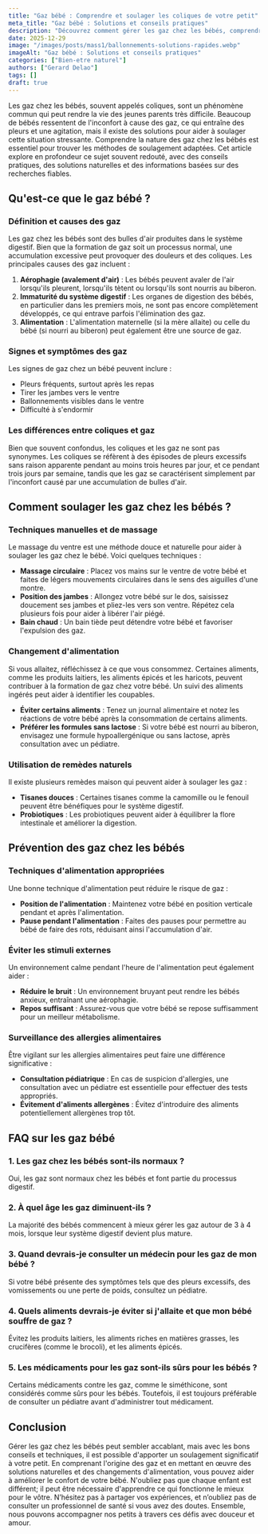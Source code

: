 ```yaml
---
title: "Gaz bébé : Comprendre et soulager les coliques de votre petit"
meta_title: "Gaz bébé : Solutions et conseils pratiques"
description: "Découvrez comment gérer les gaz chez les bébés, comprendre leur origine et soulager les coliques pour le bien-être de votre enfant."
date: 2025-12-29
image: "/images/posts/mass1/ballonnements-solutions-rapides.webp"
imageAlt: "Gaz bébé : Solutions et conseils pratiques"
categories: ["Bien-etre naturel"]
authors: ["Gerard Delao"]
tags: []
draft: true
---
```


Les gaz chez les bébés, souvent appelés coliques, sont un phénomène commun qui peut rendre la vie des jeunes parents très difficile. Beaucoup de bébés ressentent de l'inconfort à cause des gaz, ce qui entraîne des pleurs et une agitation, mais il existe des solutions pour aider à soulager cette situation stressante. Comprendre la nature des gaz chez les bébés est essentiel pour trouver les méthodes de soulagement adaptées. Cet article explore en profondeur ce sujet souvent redouté, avec des conseils pratiques, des solutions naturelles et des informations basées sur des recherches fiables.

## Qu'est-ce que le gaz bébé ?

### Définition et causes des gaz

Les gaz chez les bébés sont des bulles d'air produites dans le système digestif. Bien que la formation de gaz soit un processus normal, une accumulation excessive peut provoquer des douleurs et des coliques. Les principales causes des gaz incluent :

1. **Aérophagie (avalement d'air)** : Les bébés peuvent avaler de l'air lorsqu'ils pleurent, lorsqu'ils tètent ou lorsqu'ils sont nourris au biberon.
2. **Immaturité du système digestif** : Les organes de digestion des bébés, en particulier dans les premiers mois, ne sont pas encore complètement développés, ce qui entrave parfois l'élimination des gaz.
3. **Alimentation** : L'alimentation maternelle (si la mère allaite) ou celle du bébé (si nourri au biberon) peut également être une source de gaz.

### Signes et symptômes des gaz

Les signes de gaz chez un bébé peuvent inclure :
- Pleurs fréquents, surtout après les repas
- Tirer les jambes vers le ventre
- Ballonnements visibles dans le ventre
- Difficulté à s'endormir

### Les différences entre coliques et gaz

Bien que souvent confondus, les coliques et les gaz ne sont pas synonymes. Les coliques se réfèrent à des épisodes de pleurs excessifs sans raison apparente pendant au moins trois heures par jour, et ce pendant trois jours par semaine, tandis que les gaz se caractérisent simplement par l'inconfort causé par une accumulation de bulles d'air.

## Comment soulager les gaz chez les bébés ?

### Techniques manuelles et de massage

Le massage du ventre est une méthode douce et naturelle pour aider à soulager les gaz chez le bébé. Voici quelques techniques :

- **Massage circulaire** : Placez vos mains sur le ventre de votre bébé et faites de légers mouvements circulaires dans le sens des aiguilles d'une montre.
- **Position des jambes** : Allongez votre bébé sur le dos, saisissez doucement ses jambes et pliez-les vers son ventre. Répétez cela plusieurs fois pour aider à libérer l'air piégé.
- **Bain chaud** : Un bain tiède peut détendre votre bébé et favoriser l'expulsion des gaz.

### Changement d'alimentation

Si vous allaitez, réfléchissez à ce que vous consommez. Certaines aliments, comme les produits laitiers, les aliments épicés et les haricots, peuvent contribuer à la formation de gaz chez votre bébé. Un suivi des aliments ingérés peut aider à identifier les coupables.

- **Éviter certains aliments** : Tenez un journal alimentaire et notez les réactions de votre bébé après la consommation de certains aliments.
- **Préférer les formules sans lactose** : Si votre bébé est nourri au biberon, envisagez une formule hypoallergénique ou sans lactose, après consultation avec un pédiatre.

### Utilisation de remèdes naturels

Il existe plusieurs remèdes maison qui peuvent aider à soulager les gaz :

- **Tisanes douces** : Certaines tisanes comme la camomille ou le fenouil peuvent être bénéfiques pour le système digestif.
- **Probiotiques** : Les probiotiques peuvent aider à équilibrer la flore intestinale et améliorer la digestion.

## Prévention des gaz chez les bébés

### Techniques d'alimentation appropriées

Une bonne technique d'alimentation peut réduire le risque de gaz :

- **Position de l'alimentation** : Maintenez votre bébé en position verticale pendant et après l'alimentation.
- **Pause pendant l'alimentation** : Faites des pauses pour permettre au bébé de faire des rots, réduisant ainsi l'accumulation d'air.

### Éviter les stimuli externes

Un environnement calme pendant l'heure de l'alimentation peut également aider :

- **Réduire le bruit** : Un environnement bruyant peut rendre les bébés anxieux, entraînant une aérophagie.
- **Repos suffisant** : Assurez-vous que votre bébé se repose suffisamment pour un meilleur métabolisme.

### Surveillance des allergies alimentaires

Être vigilant sur les allergies alimentaires peut faire une différence significative :

- **Consultation pédiatrique** : En cas de suspicion d'allergies, une consultation avec un pédiatre est essentielle pour effectuer des tests appropriés.
- **Évitement d'aliments allergènes** : Évitez d'introduire des aliments potentiellement allergènes trop tôt.

## FAQ sur les gaz bébé

### 1. Les gaz chez les bébés sont-ils normaux ?

Oui, les gaz sont normaux chez les bébés et font partie du processus digestif.

### 2. À quel âge les gaz diminuent-ils ?

La majorité des bébés commencent à mieux gérer les gaz autour de 3 à 4 mois, lorsque leur système digestif devient plus mature.

### 3. Quand devrais-je consulter un médecin pour les gaz de mon bébé ?

Si votre bébé présente des symptômes tels que des pleurs excessifs, des vomissements ou une perte de poids, consultez un pédiatre.

### 4. Quels aliments devrais-je éviter si j'allaite et que mon bébé souffre de gaz ?

Évitez les produits laitiers, les aliments riches en matières grasses, les crucifères (comme le brocoli), et les aliments épicés.

### 5. Les médicaments pour les gaz sont-ils sûrs pour les bébés ?

Certains médicaments contre les gaz, comme le siméthicone, sont considérés comme sûrs pour les bébés. Toutefois, il est toujours préférable de consulter un pédiatre avant d'administrer tout médicament.

## Conclusion

Gérer les gaz chez les bébés peut sembler accablant, mais avec les bons conseils et techniques, il est possible d'apporter un soulagement significatif à votre petit. En comprenant l'origine des gaz et en mettant en œuvre des solutions naturelles et des changements d'alimentation, vous pouvez aider à améliorer le confort de votre bébé. N'oubliez pas que chaque enfant est différent; il peut être nécessaire d'apprendre ce qui fonctionne le mieux pour le vôtre. N’hésitez pas à partager vos expériences, et n’oubliez pas de consulter un professionnel de santé si vous avez des doutes. Ensemble, nous pouvons accompagner nos petits à travers ces défis avec douceur et amour.

